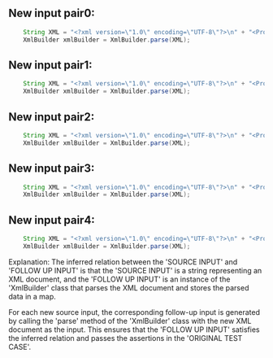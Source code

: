 ## New input pair0:
```java
    String XML = "<?xml version=\"1.0\" encoding=\"UTF-8\"?>\n" + "<Projects>\n" + "  <underscore-java language=\"Java\" scm=\"SVN\">\n" + "    <Location type=\"URL\">https://github.com/javadev/underscore-java/</Location>\n" + "  </underscore-java>\n" + "  <JetS3t language=\"Java\" scm=\"CVS\">\n" + "    <Location type=\"URL\">https://jets3t.s3.amazonaws.com/index.html</Location>\n" + "  </JetS3t>\n" + "  <ApacheHttpClient language=\"Java\" scm=\"Git\">\n" + "    <Location type=\"URL\">https://github.com/apache/httpclient/</Location>\n" + "  </ApacheHttpClient>\n" + "</Projects>";
    XmlBuilder xmlBuilder = XmlBuilder.parse(XML);
```

## New input pair1:
```java
    String XML = "<?xml version=\"1.0\" encoding=\"UTF-8\"?>\n" + "<Projects>\n" + "  <underscore-java language=\"Java\" scm=\"SVN\">\n" + "    <Location type=\"URL\">https://github.com/javadev/underscore-java/</Location>\n" + "  </underscore-java>\n" + "  <JetS3t language=\"Java\" scm=\"CVS\">\n" + "    <Location type=\"URL\">https://jets3t.s3.amazonaws.com/index.html</Location>\n" + "  </JetS3t>\n" + "  <JUnit language=\"Java\" scm=\"Mercurial\">\n" + "    <Location type=\"URL\">https://github.com/junit-team/junit5/</Location>\n" + "  </JUnit>\n" + "</Projects>";
    XmlBuilder xmlBuilder = XmlBuilder.parse(XML);
```

## New input pair2:
```java
    String XML = "<?xml version=\"1.0\" encoding=\"UTF-8\"?>\n" + "<Projects>\n" + "  <underscore-java language=\"Java\" scm=\"SVN\">\n" + "    <Location type=\"URL\">https://github.com/javadev/underscore-java/</Location>\n" + "  </underscore-java>\n" + "  <JetS3t language=\"Java\" scm=\"CVS\">\n" + "    <Location type=\"URL\">https://jets3t.s3.amazonaws.com/index.html</Location>\n" + "  </JetS3t>\n" + "  <Spring language=\"Java\" scm=\"Git\">\n" + "    <Location type=\"URL\">https://github.com/spring-projects/spring-framework/</Location>\n" + "  </Spring>\n" + "</Projects>";
    XmlBuilder xmlBuilder = XmlBuilder.parse(XML);
```

## New input pair3:
```java
    String XML = "<?xml version=\"1.0\" encoding=\"UTF-8\"?>\n" + "<Projects>\n" + "  <underscore-java language=\"Java\" scm=\"SVN\">\n" + "    <Location type=\"URL\">https://github.com/javadev/underscore-java/</Location>\n" + "  </underscore-java>\n" + "  <JetS3t language=\"Java\" scm=\"CVS\">\n" + "    <Location type=\"URL\">https://jets3t.s3.amazonaws.com/index.html</Location>\n" + "  </JetS3t>\n" + "  <Hibernate language=\"Java\" scm=\"Subversion\">\n" + "    <Location type=\"URL\">https://github.com/hibernate/hibernate-orm/</Location>\n" + "  </Hibernate>\n" + "</Projects>";
    XmlBuilder xmlBuilder = XmlBuilder.parse(XML);
```

## New input pair4:
```java
    String XML = "<?xml version=\"1.0\" encoding=\"UTF-8\"?>\n" + "<Projects>\n" + "  <underscore-java language=\"Java\" scm=\"SVN\">\n" + "    <Location type=\"URL\">https://github.com/javadev/underscore-java/</Location>\n" + "  </underscore-java>\n" + "  <JetS3t language=\"Java\" scm=\"CVS\">\n" + "    <Location type=\"URL\">https://jets3t.s3.amazonaws.com/index.html</Location>\n" + "  </JetS3t>\n" + "  <Maven language=\"Java\" scm=\"Git\">\n" + "    <Location type=\"URL\">https://github.com/apache/maven/</Location>\n" + "  </Maven>\n" + "</Projects>";
    XmlBuilder xmlBuilder = XmlBuilder.parse(XML);
```

Explanation:
The inferred relation between the 'SOURCE INPUT' and 'FOLLOW UP INPUT' is that the 'SOURCE INPUT' is a string representing an XML document, and the 'FOLLOW UP INPUT' is an instance of the 'XmlBuilder' class that parses the XML document and stores the parsed data in a map.

For each new source input, the corresponding follow-up input is generated by calling the 'parse' method of the 'XmlBuilder' class with the new XML document as the input. This ensures that the 'FOLLOW UP INPUT' satisfies the inferred relation and passes the assertions in the 'ORIGINAL TEST CASE'.
